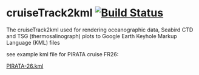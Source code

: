 # cruiseTrack2kml [![Build Status](https://travis-ci.com/jgrelet/cruiseTrack2kml.svg?branch=master)](https://travis-ci.com/jgrelet/cruiseTrack2kml)

The cruiseTrack2kml used for rendering oceanographic data, Seabird CTD and TSG (thermosalinograph) plots to Google Earth Keyhole Markup Language (KML) files

see example kml file for PIRATA cruise FR26:

[PIRATA-26.kml](http://www.brest.ird.fr/pirata/images/cruise_tracks/pirata-fr26.kml)
